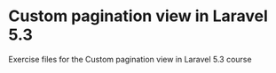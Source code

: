 # Custom pagination view in Laravel 5.3
Exercise files for the Custom pagination view in Laravel 5.3 course
